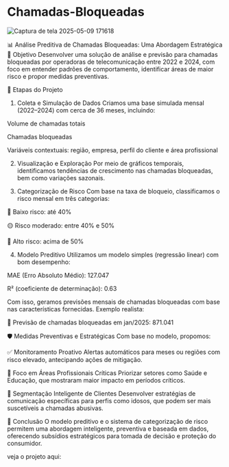 # Chamadas-Bloqueadas

![Captura de tela 2025-05-09 171618](https://github.com/user-attachments/assets/c0c33f0f-4f0c-4b32-9c94-f84bbc352c83)



📊 Análise Preditiva de Chamadas Bloqueadas: Uma Abordagem Estratégica
🎯 Objetivo
Desenvolver uma solução de análise e previsão para chamadas bloqueadas por operadoras de telecomunicação entre 2022 e 2024, com foco em entender padrões de comportamento, identificar áreas de maior risco e propor medidas preventivas.

🧩 Etapas do Projeto
1. Coleta e Simulação de Dados
Criamos uma base simulada mensal (2022–2024) com cerca de 36 meses, incluindo:

Volume de chamadas totais

Chamadas bloqueadas

Variáveis contextuais: região, empresa, perfil do cliente e área profissional

2. Visualização e Exploração
Por meio de gráficos temporais, identificamos tendências de crescimento nas chamadas bloqueadas, bem como variações sazonais.

3. Categorização de Risco
Com base na taxa de bloqueio, classificamos o risco mensal em três categorias:

🔵 Baixo risco: até 40%

🟡 Risco moderado: entre 40% e 50%

🔴 Alto risco: acima de 50%

4. Modelo Preditivo
Utilizamos um modelo simples (regressão linear) com bom desempenho:

MAE (Erro Absoluto Médio): 127.047

R² (coeficiente de determinação): 0.63

Com isso, geramos previsões mensais de chamadas bloqueadas com base nas características fornecidas.
Exemplo realista:

🔮 Previsão de chamadas bloqueadas em jan/2025: 871.041

🛡️ Medidas Preventivas e Estratégicas
Com base no modelo, propomos:

✅ Monitoramento Proativo
Alertas automáticos para meses ou regiões com risco elevado, antecipando ações de mitigação.

📍 Foco em Áreas Profissionais Críticas
Priorizar setores como Saúde e Educação, que mostraram maior impacto em períodos críticos.

👥 Segmentação Inteligente de Clientes
Desenvolver estratégias de comunicação específicas para perfis como idosos, que podem ser mais suscetíveis a chamadas abusivas.

📌 Conclusão
O modelo preditivo e o sistema de categorização de risco permitem uma abordagem inteligente, preventiva e baseada em dados, oferecendo subsídios estratégicos para tomada de decisão e proteção do consumidor.

veja o projeto aqui:

